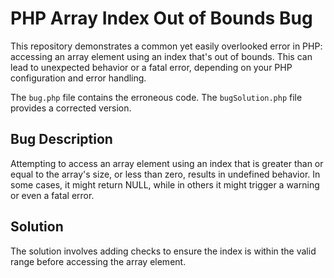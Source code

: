 # PHP Array Index Out of Bounds Bug

This repository demonstrates a common yet easily overlooked error in PHP: accessing an array element using an index that's out of bounds.  This can lead to unexpected behavior or a fatal error, depending on your PHP configuration and error handling.

The `bug.php` file contains the erroneous code.  The `bugSolution.php` file provides a corrected version.

## Bug Description
Attempting to access an array element using an index that is greater than or equal to the array's size, or less than zero, results in undefined behavior.  In some cases, it might return NULL, while in others it might trigger a warning or even a fatal error.

## Solution
The solution involves adding checks to ensure the index is within the valid range before accessing the array element.